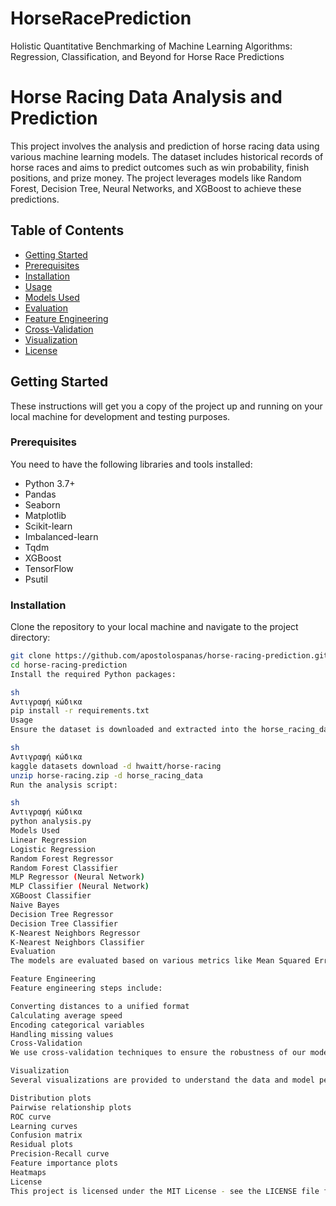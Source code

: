 # HorseRacePrediction
Holistic Quantitative Benchmarking of Machine Learning Algorithms: Regression, Classification, and Beyond for Horse Race Predictions

# Horse Racing Data Analysis and Prediction

This project involves the analysis and prediction of horse racing data using various machine learning models. The dataset includes historical records of horse races and aims to predict outcomes such as win probability, finish positions, and prize money. The project leverages models like Random Forest, Decision Tree, Neural Networks, and XGBoost to achieve these predictions.

## Table of Contents
- [Getting Started](#getting-started)
- [Prerequisites](#prerequisites)
- [Installation](#installation)
- [Usage](#usage)
- [Models Used](#models-used)
- [Evaluation](#evaluation)
- [Feature Engineering](#feature-engineering)
- [Cross-Validation](#cross-validation)
- [Visualization](#visualization)
- [License](#license)

## Getting Started

These instructions will get you a copy of the project up and running on your local machine for development and testing purposes.

### Prerequisites

You need to have the following libraries and tools installed:

- Python 3.7+
- Pandas
- Seaborn
- Matplotlib
- Scikit-learn
- Imbalanced-learn
- Tqdm
- XGBoost
- TensorFlow
- Psutil

### Installation

Clone the repository to your local machine and navigate to the project directory:

```sh
git clone https://github.com/apostolospanas/horse-racing-prediction.git
cd horse-racing-prediction
Install the required Python packages:

sh
Αντιγραφή κώδικα
pip install -r requirements.txt
Usage
Ensure the dataset is downloaded and extracted into the horse_racing_data directory:

sh
Αντιγραφή κώδικα
kaggle datasets download -d hwaitt/horse-racing
unzip horse-racing.zip -d horse_racing_data
Run the analysis script:

sh
Αντιγραφή κώδικα
python analysis.py
Models Used
Linear Regression
Logistic Regression
Random Forest Regressor
Random Forest Classifier
MLP Regressor (Neural Network)
MLP Classifier (Neural Network)
XGBoost Classifier
Naive Bayes
Decision Tree Regressor
Decision Tree Classifier
K-Nearest Neighbors Regressor
K-Nearest Neighbors Classifier
Evaluation
The models are evaluated based on various metrics like Mean Squared Error (MSE), Accuracy, ROC AUC score, and more. The results are then visualized using plots to compare the performance of different models.

Feature Engineering
Feature engineering steps include:

Converting distances to a unified format
Calculating average speed
Encoding categorical variables
Handling missing values
Cross-Validation
We use cross-validation techniques to ensure the robustness of our models. This includes shuffling and splitting the dataset into training and testing sets multiple times to validate the performance.

Visualization
Several visualizations are provided to understand the data and model performance better, including:

Distribution plots
Pairwise relationship plots
ROC curve
Learning curves
Confusion matrix
Residual plots
Precision-Recall curve
Feature importance plots
Heatmaps
License
This project is licensed under the MIT License - see the LICENSE file for details.
